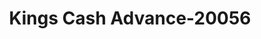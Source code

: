 ---
f_zip-code: 24592
f_state-code: VA
title: Kings Cash Advance-20056
f_phone: 434-575-5066
f_city-only: Boston
f_address: 97 Main Street South Boston
f_location-unique-id: '20056'
slug: kings-cash-advance-20056
updated-on: '2024-05-30T13:46:58.046Z'
created-on: '2024-05-30T13:36:59.803Z'
published-on: '2024-05-30T13:54:32.469Z'
f_city-state: cms/city/boston-va.md
f_company: cms/company/kings-cash-advance.md
f_state: cms/state/virginia.md
layout: '[payday-loan].html'
tags: payday-loan
---
